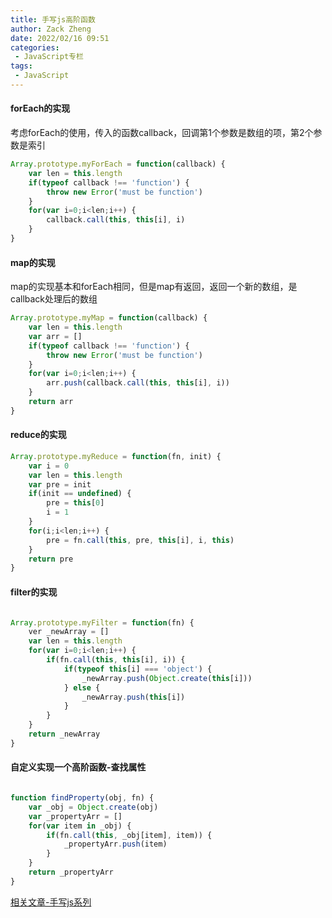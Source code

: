```yaml
---
title: 手写js高阶函数
author: Zack Zheng
date: 2022/02/16 09:51
categories:
 - JavaScript专栏
tags:
 - JavaScript
---
```


#### forEach的实现
考虑forEach的使用，传入的函数callback，回调第1个参数是数组的项，第2个参数是索引
```javascript
Array.prototype.myForEach = function(callback) {
    var len = this.length
    if(typeof callback !== 'function') {
        throw new Error('must be function')
    }
    for(var i=0;i<len;i++) {
        callback.call(this, this[i], i)
    }
}
```

#### map的实现
map的实现基本和forEach相同，但是map有返回，返回一个新的数组，是callback处理后的数组
```javascript
Array.prototype.myMap = function(callback) {
    var len = this.length
    var arr = []
    if(typeof callback !== 'function') {
        throw new Error('must be function')
    }
    for(var i=0;i<len;i++) {
        arr.push(callback.call(this, this[i], i))
    }
    return arr
}
```

#### reduce的实现

```javascript
Array.prototype.myReduce = function(fn, init) {
    var i = 0
    var len = this.length
    var pre = init
    if(init == undefined) {
        pre = this[0]
        i = 1
    }
    for(i;i<len;i++) {
        pre = fn.call(this, pre, this[i], i, this)
    }
    return pre
}

```

#### filter的实现

```javascript

Array.prototype.myFilter = function(fn) {
    ver _newArray = []
    var len = this.length
    for(var i=0;i<len;i++) {
        if(fn.call(this, this[i], i)) {
            if(typeof this[i] === 'object') {
                _newArray.push(Object.create(this[i]))
            } else {
                _newArray.push(this[i])
            }
        } 
    }
    return _newArray
}

```

#### 自定义实现一个高阶函数-查找属性

```javascript

function findProperty(obj, fn) {
    var _obj = Object.create(obj)
    var _propertyArr = []
    for(var item in _obj) {
        if(fn.call(this, _obj[item], item)) {
            _propertyArr.push(item)
        }
    }
    return _propertyArr
}

```

[相关文章-手写js系列](./手写js相关系列.md)

